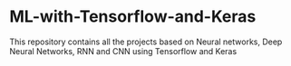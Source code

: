 # ML-with-Tensorflow-and-Keras
This repository contains all the projects based on Neural networks, Deep Neural Networks, RNN and CNN using Tensorflow and Keras
